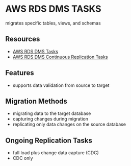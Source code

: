 # AWS RDS DMS TASKS

migrates specific tables, views, and schemas

## Resources

- [AWS RDS DMS Tasks](https://docs.aws.amazon.com/dms/latest/userguide/CHAP_Tasks.html)
- [AWS RDS DMS Continuous Replication Tasks](https://docs.aws.amazon.com/dms/latest/userguide/CHAP_Task.CDC.html)

## Features

- supports data validation from source to target

## Migration Methods

- migrating data to the target database
- capturing changes during migration
- replicating only data changes on the source database

## Ongoing Replication Tasks

- full load plus change data capture (CDC)
- CDC only
